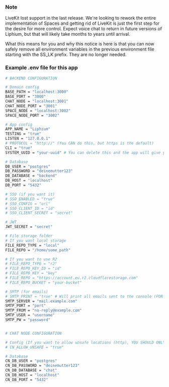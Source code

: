 ### Note

LiveKit lost support in the last release. We're looking to rework the entire implementation of Spaces and getting rid of LiveKit is just the first step for the desire for more control. Expect voice chat to return in future versions of Liphium, but that will likely take months to years until arrival.

What this means for you and why this notice is here is that you can now safely remove all environment variables in the previous environment file starting with the SS_LK prefix. They are no longer needed.

### Example .env file for this app

```bash
# BACKEND CONFIGURATION

# Domain config
BASE_PATH = "localhost:3000"
BASE_PORT = "3000"
CHAT_NODE = "localhost:3001"
CHAT_NODE_PORT = "3001"
SPACE_NODE = "localhost:3002"
SPACE_NODE_PORT = "3002"

# App config
APP_NAME = "Liphium"
TESTING = "true"
LISTEN = "127.0.0.1"
# PROTOCOL = "http://" (You CAN do this, but https is the default)
CLI = "true"
SYSTEM_UUID = "your-uuid" # You can delete this and the app will give you a random one

# Database
DB_USER = "postgres"
DB_PASSWORD = "deinemutter123"
DB_DATABASE = "backend"
DB_HOST = "localhost"
DB_PORT = "5432"

# SSO (if you want it)
# SSO_ENABLED = "true"
# SSO_CONFIG = "url"
# SSO_CLIENT_ID = "id"
# SSO_CLIENT_SECRET = "secret"

# JWT
JWT_SECRET = "secret"

# File storage folder
# If you want local storage
FILE_REPO_TYPE = "local"
FILE_REPO = "/home/some_path"

# If you want to use R2
# FILE_REPO_TYPE = "r2"
# FILE_REPO_KEY_ID = "id"
# FILE_REPO_KEY = "key"
# FILE_REPO = "https://account.eu.r2.cloudflarestorage.com"
# FILE_REPO_BUCKET = "your-bucket"

# SMTP (for emails)
# SMTP_PRINT = "true" # Will print all emails sent to the console (FOR TESTING ONLY)
SMTP_SERVER = "mail.example.com"
SMTP_PORT = "port"
SMTP_FROM = "no-reply@example.com"
SMTP_USER = "username"
SMTP_PW = "password"


# CHAT NODE CONFIGURATION

# Config (If you want to allow unsafe locations (http), YOU SHOULD ONLY FOR TESTING)
# CN_ALLOW_UNSAFE = "true"

# Database
CN_DB_USER = "postgres"
CN_DB_PASSWORD = "deinemutter123"
CN_DB_DATABASE = "chat"
CN_DB_HOST = "localhost"
CN_DB_PORT = "5432"
```
